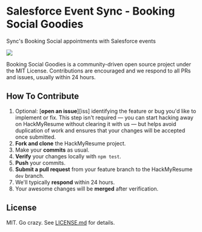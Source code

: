 # Salesforce Event Sync - Booking Social Goodies
Sync's Booking Social appointments with Salesforce events

[![][bookingsocial-image]][bookingsocial-url]

Booking Social Goodies is a community-driven open source project under the MIT License. Contributions are encouraged and we respond to all PRs and issues, usually within 24 hours.

## How To Contribute

1. Optional: [**open an issue**][iss] identifying the feature or bug you'd like
to implement or fix. This step isn't required — you can start hacking away on
HackMyResume without clearing it with us — but helps avoid duplication of work
and ensures that your changes will be accepted once submitted.
2. **Fork and clone** the HackMyResume project.
3. Make your **commits** as usual.
4. **Verify** your changes locally with `npm test`.
5. **Push** your commits.
6. **Submit a pull request** from your feature branch to the HackMyResume `dev`
branch.
7. We'll typically **respond** within 24 hours.
8. Your awesome changes will be **merged** after verification.

## License

MIT. Go crazy. See [LICENSE.md][1] for details.

[1]: LICENSE.md
[bookingsocial-image]: http://docs.bookingsocial.com/images/logo_white_bg_200.png
[bookingsocial-url]: http://bookingsocial.com/
[bookingsocial-contact-url]: http://bookingsocial.com/contact
